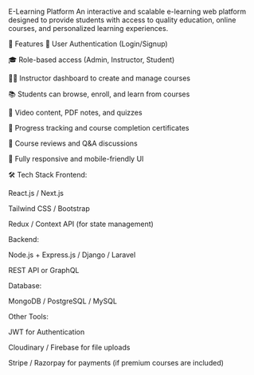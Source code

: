 E-Learning Platform
An interactive and scalable e-learning web platform designed to provide students with access to quality education, online courses, and personalized learning experiences.

🚀 Features
👤 User Authentication (Login/Signup)

🎓 Role-based access (Admin, Instructor, Student)

🧑‍🏫 Instructor dashboard to create and manage courses

📚 Students can browse, enroll, and learn from courses

🎥 Video content, PDF notes, and quizzes

📝 Progress tracking and course completion certificates

💬 Course reviews and Q&A discussions

📱 Fully responsive and mobile-friendly UI

🛠️ Tech Stack
Frontend:

React.js / Next.js

Tailwind CSS / Bootstrap

Redux / Context API (for state management)

Backend:

Node.js + Express.js / Django / Laravel

REST API or GraphQL

Database:

MongoDB / PostgreSQL / MySQL

Other Tools:

JWT for Authentication

Cloudinary / Firebase for file uploads

Stripe / Razorpay for payments (if premium courses are included)

